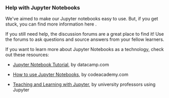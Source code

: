 ### Help with Jupyter Notebooks

We've aimed to make our Jupyter notebooks easy to use. But, if you get stuck, you can find more information 
here
.

If you still need help, the discussion forums are a great place to find it! Use the forums to ask questions and source answers from your fellow learners.

If you want to learn more about Jupyter Notebooks as a technology, check out these resources:

- [Jupyter Notebook Tutorial](https://www.datacamp.com/community/tutorials/tutorial-jupyter-notebook), by datacamp.com

- [How to use Jupyter Notebooks](https://www.codecademy.com/articles/how-to-use-jupyter-notebooks), by codeacademy.com

- [Teaching and Learning with Jupyter](https://jupyter4edu.github.io/jupyter-edu-book/), by university professors using Jupyter
